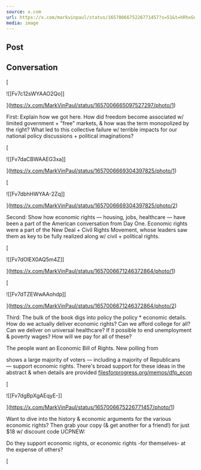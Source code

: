 ```yaml
---
source: x.com
url: https://x.com/markvinpaul/status/1657006675226771457?s=51&t=hRhxGuy1CPPARC_2UKe0GQ
media: image
---
```


## Post

## Conversation

[

![[Fv7c12sWYAAO2Qo]]



](https://x.com/MarkVinPaul/status/1657006665097527297/photo/1)

First: Explain how we got here. How did freedom become associated w/ limited government + "free" markets, & how was the term monopolized by the right? What led to this collective failure w/ terrible impacts for our national policy discussions + political imaginations?

[

![[Fv7daCBWAAEG3xa]]



](https://x.com/MarkVinPaul/status/1657006669304397825/photo/1)

[

![[Fv7dbhHWYAA-2Zq]]



](https://x.com/MarkVinPaul/status/1657006669304397825/photo/2)

Second: Show how economic rights — housing, jobs, healthcare — have been a part of the American conversation from Day One. Economic rights were a part of the New Deal + Civil Rights Movement, whose leaders saw them as key to be fully realized along w/ civil + political rights.

[

![[Fv7dOlEX0AQ5m4Z]]



](https://x.com/MarkVinPaul/status/1657006671246372864/photo/1)

[

![[Fv7dTZEWwAAohdp]]



](https://x.com/MarkVinPaul/status/1657006671246372864/photo/2)

Third: The bulk of the book digs into policy the policy \* economic details. How do we actually deliver economic rights? Can we afford college for all? Can we deliver on universal healthcare? If it possible to end unemployment & poverty wages? How will we pay for all of these?

The people want an Economic Bill of Rights. New polling from

shows a large majority of voters — including a majority of Republicans — support economic rights. There's broad support for these ideas in the abstract & when details are provided [filesforprogress.org/memos/dfp\_econ](https://t.co/VNB2cm8UvG)

[

![[Fv7dgBpXgAEqyE-]]



](https://x.com/MarkVinPaul/status/1657006675226771457/photo/1)



Want to dive into the history & economic arguments for the various economic rights? Then grab your copy (& get another for a friend!) for just $18 w/ discount code UCPNEW:

Do they support economic rights, or economic rights -for themselves- at the expense of others?

[




